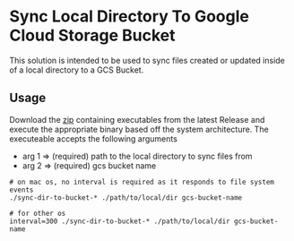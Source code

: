 # Sync Local Directory To Google Cloud Storage Bucket

This solution is intended to be used to sync files created or updated inside of a local directory to a GCS Bucket. 

## Usage

Download the [zip](https://github.com/ammilam/sync-local-dir-to-gcs-bucket/releases/download/latest/sync-dir-to-bucket.zip) containing executables from the latest Release and execute the appropriate binary based off the system architecture. The executeable accepts the following arguments

- arg 1 => (required) path to the local directory to sync files from
- arg 2 => (required) gcs bucket name

```
# on mac os, no interval is required as it responds to file system events
./sync-dir-to-bucket-* ./path/to/local/dir gcs-bucket-name 

# for other os
interval=300 ./sync-dir-to-bucket-* ./path/to/local/dir gcs-bucket-name
```

